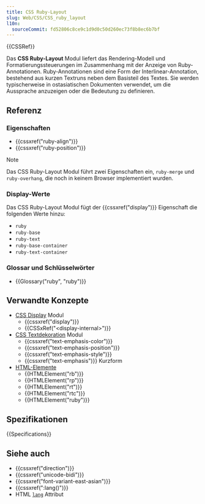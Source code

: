```yaml
---
title: CSS Ruby-Layout
slug: Web/CSS/CSS_ruby_layout
l10n:
  sourceCommit: fd52806c8ce9c1d9d0c50d260ec73f8b8ec6b7bf
---
```


{{CSSRef}}

Das **CSS Ruby-Layout** Modul liefert das Rendering-Modell und Formatierungssteuerungen im Zusammenhang mit der Anzeige von Ruby-Annotationen. Ruby-Annotationen sind eine Form der Interlinear-Annotation, bestehend aus kurzen Textruns neben dem Basisteil des Textes. Sie werden typischerweise in ostasiatischen Dokumenten verwendet, um die Aussprache anzuzeigen oder die Bedeutung zu definieren.

## Referenz

### Eigenschaften

- {{cssxref("ruby-align")}}
- {{cssxref("ruby-position")}}

> [!NOTE]
> Das CSS Ruby-Layout Modul führt zwei Eigenschaften ein, `ruby-merge` und `ruby-overhang`, die noch in keinem Browser implementiert wurden.

### Display-Werte

Das CSS Ruby-Layout Modul fügt der {{cssxref("display")}} Eigenschaft die folgenden Werte hinzu:

- `ruby`
- `ruby-base`
- `ruby-text`
- `ruby-base-container`
- `ruby-text-container`

### Glossar und Schlüsselwörter

- {{Glossary("ruby", "ruby")}}

## Verwandte Konzepte

- [CSS Display](/de/docs/Web/CSS/CSS_Display) Modul
  - {{cssxref("display")}}
  - {{CSSxRef("&lt;display-internal&gt;")}}
- [CSS Textdekoration](/de/docs/Web/CSS/CSS_Text_Decoration) Modul
  - {{cssxref("text-emphasis-color")}}
  - {{cssxref("text-emphasis-position")}}
  - {{cssxref("text-emphasis-style")}}
  - {{cssxref("text-emphasis")}} Kurzform
- [HTML-Elemente](/de/docs/Web/HTML/Element)
  - {{HTMLElement("rb")}}
  - {{HTMLElement("rp")}}
  - {{HTMLElement("rt")}}
  - {{HTMLElement("rtc")}}
  - {{HTMLElement("ruby")}}

## Spezifikationen

{{Specifications}}

## Siehe auch

- {{cssxref("direction")}}
- {{cssxref("unicode-bidi")}}
- {{cssxref("font-variant-east-asian")}}
- {{cssxref(":lang()")}}
- HTML [`lang`](/de/docs/Web/HTML/Global_attributes/lang) Attribut
